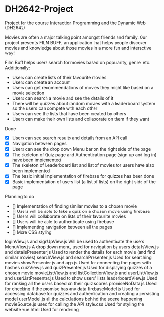 # DH2642-Project
Project for the course  Interaction Programming and the Dynamic Web (DH2642)

Movies are often a major talking point amongst friends and family.
Our project presents FILM BUFF, an application that helps people discover movies and knowledge about those movies in a more fun and interactive way!

Film Buff helps users search for movies based on popularity, genre, etc. Additionally:
  - Users can create lists of their favourite movies
  - Users can create an account
  - Users can get recommendations of movies they might like based on a movie selection
  - Users can search a movie and see the details of it
  - There will be quizzes about random movies with a leaderboard system so the users can compete with each other
  - Users can see the lists that have been created by others 
  - Users can make their own lists and collaborate on them if they want

Done 
  - [X] Users can see search results and details from an API call
  - [X] Navigation between pages
  - [X] Users can see the drop down Menu bar on the right side of the page 
  - [X] The skeleton of Quiz page and Authentication page (sign up and log in) have been implemented
  - [X] The skeleton of Leaderboard list and list of movies for users have also been implemented
  - [X] The basic initial implementation of firebase for quizzes has been done
  - [X] Basic implementation of users list (a list of lists) on the right side of the page 

Planning to do
  - [] Implementation of finding similar movies to a chosen movie
  - [] Users will be able to take a quiz on a chosen movie using firebase
  - [] Users will collaborate on lists of their favourite movies
  - [] Users will be able to authenticate using firebase
  - [] Implementing navigation between all the pages
  - [] More CSS styling

loginView.js and signUpView.js
  Will be used to authenticate the users
MenuView.js
  A drop down menu, used for navigation by users
detailsView.js and detailsPresenter.js
  Used to render the details for each movie (and find similar movies)
searchView.js and searchPresenter.js
  Used for searching movies
showPresenter.js and app.js
  Used for connecting the pages with hashes
quizView.js and quizPresenter.js
  Used for displaying quizzes of a chosen movie
movieListView.js and listCollectionView.js and userListView.js and userListPresenter.js
  Used to show users' lists
leaderboardView.js
  Used for ranking all the users based on their quiz scores
promiseNoData.js
  Used for checking if the promise has any data
firebaseModel.js
  Used for accessing database for quizzes and authentication and creating a persisting model 
userModel.js
  all the calculations behind the scene happening
movieSource.js
  used for calling the API
style.css
  Used for styling the website
vue.html
  Used for rendering


